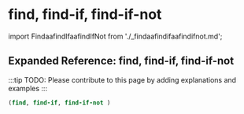# find, find-if, find-if-not

import FindaafindIfaafindIfNot from './_findaafindifaafindifnot.md';

<FindaafindIfaafindIfNot />

## Expanded Reference: find, find-if, find-if-not

:::tip
TODO: Please contribute to this page by adding explanations and examples
:::

```lisp
(find, find-if, find-if-not )
```
